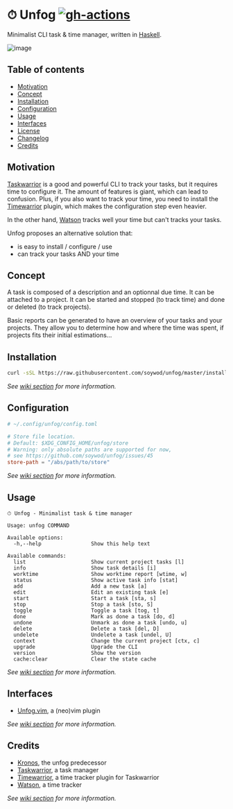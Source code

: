 # ⏱ Unfog [![gh-actions](https://github.com/soywod/unfog/workflows/deployment/badge.svg)](https://github.com/soywod/unfog/actions?query=workflow%3Adeployment)

Minimalist CLI task & time manager, written in [Haskell](https://www.haskell.org).

![image](https://user-images.githubusercontent.com/10437171/89771094-1199da80-db00-11ea-8e65-12da9ec4161a.png)

## Table of contents

* [Motivation](#motivation)
* [Concept](#concept)
* [Installation](#installation)
* [Configuration](#configuration)
* [Usage](#usage)
* [Interfaces](#interfaces)
* [License](https://github.com/soywod/unfog/blob/master/LICENSE)
* [Changelog](https://github.com/soywod/unfog/blob/master/CHANGELOG.md)
* [Credits](#credits)

## Motivation

[Taskwarrior](https://taskwarrior.org) is a good and powerful CLI to track your
tasks, but it requires time to configure it. The amount of features is giant,
which can lead to confusion.  Plus, if you also want to track your time, you
need to install the [Timewarrior](https://taskwarrior.org/docs/timewarrior)
plugin, which makes the configuration step even heavier.

In the other hand, [Watson](https://github.com/TailorDev/Watson) tracks well
your time but can't tracks your tasks.

Unfog proposes an alternative solution that:

- is easy to install / configure / use
- can track your tasks AND your time

## Concept

A task is composed of a description and an optionnal due time. It can be
attached to a project. It can be started and stopped (to track time) and done
or deleted (to track projects).

Basic reports can be generated to have an overview of your tasks and your
projects. They allow you to determine how and where the time was spent, if
projects fits their initial estimations…

## Installation

```bash
curl -sSL https://raw.githubusercontent.com/soywod/unfog/master/install.sh | bash
```

*See [wiki section](https://github.com/soywod/unfog/wiki/Installation) for more
information.*

## Configuration

```toml
# ~/.config/unfog/config.toml

# Store file location.
# Default: $XDG_CONFIG_HOME/unfog/store
# Warning: only absolute paths are supported for now,
# see https://github.com/soywod/unfog/issues/45
store-path = "/abs/path/to/store"
```

*See [wiki section](https://github.com/soywod/unfog/wiki/Configuration) for
more information.*

## Usage

```
⏱ Unfog - Minimalist task & time manager

Usage: unfog COMMAND

Available options:
  -h,--help                Show this help text

Available commands:
  list                     Show current project tasks [l]
  info                     Show task details [i]
  worktime                 Show worktime report [wtime, w]
  status                   Show active task info [stat]
  add                      Add a new task [a]
  edit                     Edit an existing task [e]
  start                    Start a task [sta, s]
  stop                     Stop a task [sto, S]
  toggle                   Toggle a task [tog, t]
  done                     Mark as done a task [do, d]
  undone                   Unmark as done a task [undo, u]
  delete                   Delete a task [del, D]
  undelete                 Undelete a task [undel, U]
  context                  Change the current project [ctx, c]
  upgrade                  Upgrade the CLI
  version                  Show the version
  cache:clear              Clear the state cache
```

*See [wiki section](https://github.com/soywod/unfog/wiki/Usage) for more
information.*

## Interfaces

- [Unfog.vim](https://github.com/soywod/unfog.vim), a (neo)vim plugin

*See [wiki section](https://github.com/soywod/unfog/wiki/Interfaces) for more
information.*

## Credits

- [Kronos](https://github.com/soywod/kronos.vim), the unfog predecessor
- [Taskwarrior](https://taskwarrior.org), a task manager
- [Timewarrior](https://taskwarrior.org/docs/timewarrior), a time tracker plugin for Taskwarrior
- [Watson](https://github.com/TailorDev/Watson), a time tracker

*See [wiki section](https://github.com/soywod/unfog/wiki/Credits) for more
information.*
